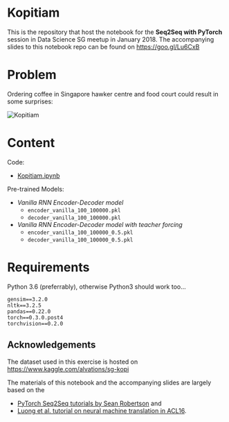 # Kopitiam

This is the repository that host the notebook for the **Seq2Seq with PyTorch** session in Data Science SG meetup in January 2018. The accompanying slides to this notebook repo can be found on https://goo.gl/Lu6CxB


Problem
====

Ordering coffee in Singapore hawker centre and food court could result in some surprises:

![Kopitiam](https://static.straitstimes.com.sg/sites/default/files/160522_kopi.jpg)


Content
====

Code:

 - [Kopitiam.ipynb](https://github.com/alvations/kopitiam/blob/master/Kopitiam.ipynb)

Pre-trained Models:

 - *Vanilla RNN Encoder-Decoder model*
   - `encoder_vanilla_100_100000.pkl`
   - `decoder_vanilla_100_100000.pkl`
 - *Vanilla RNN Encoder-Decoder model with teacher forcing*
   - `encoder_vanilla_100_100000_0.5.pkl`
   - `decoder_vanilla_100_100000_0.5.pkl`

Requirements
====

Python 3.6 (preferrably), otherwise Python3 should work too... 

```
gensim==3.2.0
nltk==3.2.5
pandas==0.22.0
torch==0.3.0.post4
torchvision==0.2.0
```



Acknowledgements
----

The dataset used in this exercise is hosted on https://www.kaggle.com/alvations/sg-kopi

The materials of this notebook and the accompanying slides are largely based on the 

 - [PyTorch Seq2Seq tutorials by Sean Robertson](http://pytorch.org/tutorials/intermediate/seq2seq_translation_tutorial.html) and 
 - [Luong et al. tutorial on neural machine translation in ACL16](https://sites.google.com/site/acl16nmt/home).



